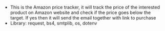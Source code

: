 <ul>
 <li>This is the Amazon price tracker, it will track the price of the interested product on Amazon website and check if the price goes below the target. If yes then it will send the email together with link to purchase</li>
 <li>Library: request, bs4, smtplib, os, dotenv</li>
</ul>

